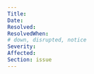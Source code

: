 ```yaml
---
Title:
Date:
Resolved:
ResolvedWhen:
# down, disrupted, notice
Severity:
Affected:
Section: issue
---
```

